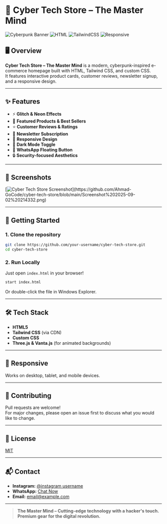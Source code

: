 # 🚀 Cyber Tech Store – The Master Mind

![Cyberpunk Banner](https://img.shields.io/badge/Cyberpunk-Theme-red?style=for-the-badge&logo=github)
![HTML](https://img.shields.io/badge/HTML5-E34F26?style=for-the-badge&logo=html5&logoColor=white)
![TailwindCSS](https://img.shields.io/badge/TailwindCSS-38B2AC?style=for-the-badge&logo=tailwindcss&logoColor=white)
![Responsive](https://img.shields.io/badge/Responsive-Yes-green?style=for-the-badge&logo=responsive&logoColor=white)

## 🖥️ Overview

**Cyber Tech Store – The Master Mind** is a modern, cyberpunk-inspired e-commerce homepage built with HTML, Tailwind CSS, and custom CSS.  
It features interactive product cards, customer reviews, newsletter signup, and a responsive design.

---
## ✨ Features

- ⚡ **Glitch & Neon Effects**  
- 🛒 **Featured Products & Best Sellers**  
- ⭐ **Customer Reviews & Ratings**  
- 📧 **Newsletter Subscription**  
- 📱 **Responsive Design**  
- 🌙 **Dark Mode Toggle**  
- 💬 **WhatsApp Floating Button**  
- 🔒 **Security-focused Aesthetics**

---
## 📸 Screenshots

[![Cyber Tech Store Screenshot]([https://user-images.githubusercontent.com/your-github-username/your-repo/screenshot.png](https://github.com/Ahmad-GoCode/cyber-tech-store/blob/main/Screenshot%202025-09-02%20214332.png))](https://github.com/Ahmad-GoCode/cyber-tech-store/blob/main/Screenshot%202025-09-02%20214332.png)

---
## 🚀 Getting Started

### 1. **Clone the repository**
```bash
git clone https://github.com/your-username/cyber-tech-store.git
cd cyber-tech-store
```

### 2. **Run Locally**
Just open `index.html` in your browser!

```bash
start index.html
```
Or double-click the file in Windows Explorer.

---
## 🛠️ Tech Stack

- **HTML5**
- **Tailwind CSS** (via CDN)
- **Custom CSS**
- **Three.js & Vanta.js** (for animated backgrounds)

---

## 📱 Responsive

Works on desktop, tablet, and mobile devices.

---

## 🤝 Contributing

Pull requests are welcome!  
For major changes, please open an issue first to discuss what you would like to change.

---
## 📄 License

[MIT](LICENSE)

---

## 📬 Contact

- **Instagram:** [@instagram username](https://instagram.com/)
- **WhatsApp:** [Chat Now](https://wa.me/your-number)
- **Email:** email@example.com

---
> **The Master Mind – Cutting-edge technology with a hacker's touch. Premium gear for the digital revolution.**
